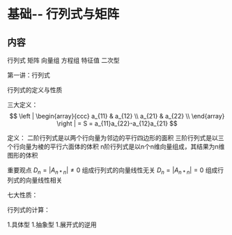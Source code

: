 # 基础-- 行列式与矩阵

## 内容

行列式 矩阵
向量组 方程组
特征值 二次型

第一讲：行列式

行列式的定义与性质

三大定义：
$$
    \left | \begin{array}{ccc}
    a_{11} & a_{12} \\
    a_{21} & a_{22} \\
    \end{array} \right | = S = a_{11}a_{22}-a_{12}a_{21}
$$

定义：
二阶行列式是以两个行向量为邻边的平行四边形的面积
三阶行列式是以三个行向量为棱的平行六面体的体积
n阶行列式是以n个n维向量组成，其结果为n维图形的体积

重要观点
$D_n = |A_{n*n}| \neq 0$ 组成行列式的向量线性无关
$D_n = |A_{n*n}| = 0$ 组成行列式的向量线性相关

七大性质：

行列式的计算：

1.具体型
1.抽象型
1.展开式的逆用
